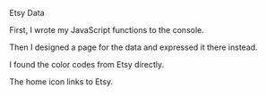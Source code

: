 Etsy Data


First, I wrote my JavaScript functions to the console.

Then I designed a page for the data and expressed it there instead.

I found the color codes from Etsy directly.

The home icon links to Etsy. 
